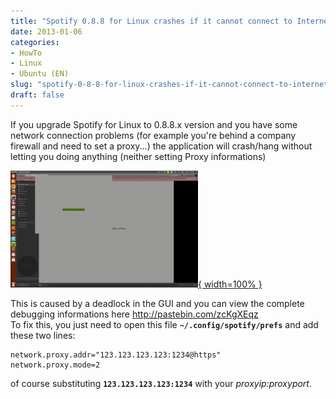 ```yaml
---
title: "Spotify 0.8.8 for Linux crashes if it cannot connect to Internet: how to fix it"
date: 2013-01-06
categories: 
- HowTo
- Linux
- Ubuntu (EN)
slug: "spotify-0-8-8-for-linux-crashes-if-it-cannot-connect-to-internet-how-to-fix-it"
draft: false
---
```


If you upgrade Spotify for Linux to 0.8.8.x version and you have some
network connection problems (for example you're behind a company
firewall and need to set a proxy...) the application will crash/hang
without letting you doing anything (neither setting Proxy informations)

[![Screenshot from 2013-01-0618:56:15](Screenshot-from-2013-01-06-185615-300x187.png){ width=100% }](Screenshot-from-2013-01-06-185615.png)

This is caused by a deadlock in the GUI and you can view the complete
debugging informations here <http://pastebin.com/zcKgXEqz>  
To fix this, you just need to open this file
**`~/.config/spotify/prefs`** and add these two lines:

```text
network.proxy.addr="123.123.123.123:1234@https"  
network.proxy.mode=2  
```

of course substituting **`123.123.123.123:1234`** with your *proxyip:proxyport*.

